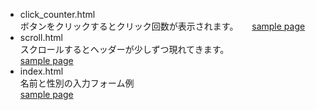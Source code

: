 * click_counter.html  
ボタンをクリックするとクリック回数が表示されます。  　
[sample page](http://natsume.php.xdomain.jp/sample/20170515/click_counter.html)
* scroll.html  
スクロールするとヘッダーが少しずつ現れてきます。  
[sample page](http://natsume.php.xdomain.jp/sample/20170515/scroll.html)
* index.html  
名前と性別の入力フォーム例  
[sample page](http://natsume.php.xdomain.jp/sample/20170515/input.html)